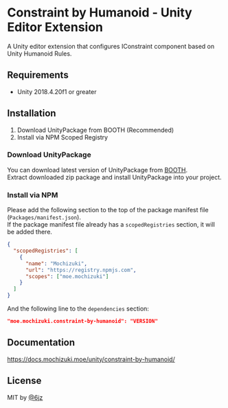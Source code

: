 # Constraint by Humanoid - Unity Editor Extension

A Unity editor extension that configures IConstraint component based on Unity Humanoid Rules.

## Requirements

- Unity 2018.4.20f1 or greater

## Installation

1. Download UnityPackage from BOOTH (Recommended)
2. Install via NPM Scoped Registry

### Download UnityPackage

You can download latest version of UnityPackage from [BOOTH](https://natsuneko.booth.pm/items/2284661).  
Extract downloaded zip package and install UnityPackage into your project.

### Install via NPM

Please add the following section to the top of the package manifest file (`Packages/manifest.json`).  
If the package manifest file already has a `scopedRegistries` section, it will be added there.

```json
{
  "scopedRegistries": [
    {
      "name": "Mochizuki",
      "url": "https://registry.npmjs.com",
      "scopes": ["moe.mochizuki"]
    }
  ]
}
```

And the following line to the `dependencies` section:

```json
"moe.mochizuki.constraint-by-humanoid": "VERSION"
```

## Documentation

https://docs.mochizuki.moe/unity/constraint-by-humanoid/

## License

MIT by [@6jz](https://twitter.com/6jz)
